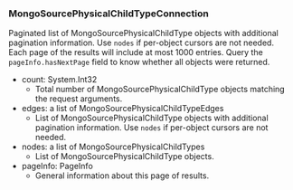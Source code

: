 ### MongoSourcePhysicalChildTypeConnection
Paginated list of MongoSourcePhysicalChildType objects with additional pagination information. Use `nodes` if per-object cursors are not needed. Each page of the results will include at most 1000 entries. Query the `pageInfo.hasNextPage` field to know whether all objects were returned.

- count: System.Int32
  - Total number of MongoSourcePhysicalChildType objects matching the request arguments.
- edges: a list of MongoSourcePhysicalChildTypeEdges
  - List of MongoSourcePhysicalChildType objects with additional pagination information. Use `nodes` if per-object cursors are not needed.
- nodes: a list of MongoSourcePhysicalChildTypes
  - List of MongoSourcePhysicalChildType objects.
- pageInfo: PageInfo
  - General information about this page of results.
